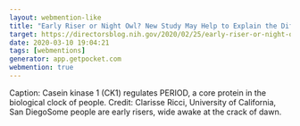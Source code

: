 ```yaml
---
layout: webmention-like
title: "Early Riser or Night Owl? New Study May Help to Explain the Difference"
target: https://directorsblog.nih.gov/2020/02/25/early-riser-or-night-owl-new-study-may-help-to-explain-the-difference/
date: 2020-03-10 19:04:21
tags: [webmentions]
generator: app.getpocket.com
webmention: true
---
```



Caption: Casein kinase 1 (CK1) regulates PERIOD, a core protein in the biological clock of people. Credit: Clarisse Ricci, University of California, San DiegoSome people are early risers, wide awake at the crack of dawn.




